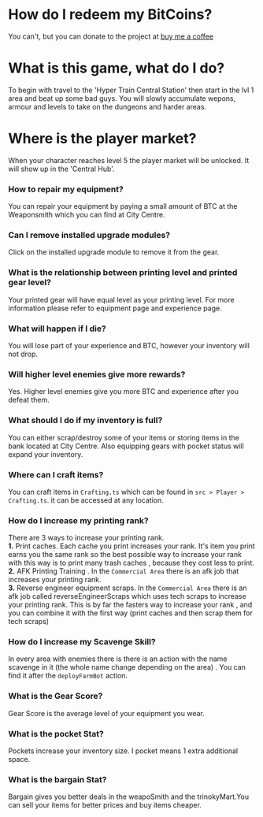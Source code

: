 # How do I redeem my BitCoins?
You can't, but you can donate to the project at [buy me a coffee](https://www.buymeacoffee.com/cybercodeonline)

# What is this game, what do I do?
To begin with travel to the 'Hyper Train Central Station' then start in the lvl 1 area and beat up some bad guys. You will slowly accumulate wepons, armour and levels to take on the dungeons and harder areas.

# Where is the player market?
When your character reaches level 5 the player market will be unlocked. It will show up in the 'Central Hub'. 

### How to repair my equipment?
You can repair your equipment by paying a small amount of BTC at the Weaponsmith which you can find at City Centre.

### Can I remove installed upgrade modules?
Click on the installed upgrade module to remove it from the gear.

### What is the relationship between printing level and printed gear level?
Your printed gear will have equal level as your printing level. For more information please refer to equipment page and experience page.

### What will happen if I die?
You will lose part of your experience and BTC, however your inventory will not drop.

### Will higher level enemies give more rewards?
Yes. Higher level enemies give you more BTC and experience after you defeat them.

### What should I do if my inventory is full?
You can either scrap/destroy some of your items or storing items in the bank located at City Centre. Also equipping gears with pocket status will expand your inventory.

### Where can I craft items?
You can craft items in `Crafting.ts` which can be found in `src > Player > Crafting.ts`. it can be accessed at any location.

### How do I increase my printing rank?
There are 3 ways to increase your printing rank.\
**1.** Print caches. Each cache you print increases your rank. It's item you print earns you the same rank so the best possible way to increase your rank with this way is to print many trash caches , because they cost less to print.\
**2.** AFK Printing Training . In the `Commercial Area` there is an afk job that increases your printing rank.\
**3.** Reverse engineer equipment scraps. In the `Commercial Area` there is an afk job called reverseEngineerScraps which uses tech scraps to increase your printing rank. This is by far the fasters way to increase your rank , and you can combine it with the first way (print caches and then scrap them for tech scraps)

### How do I increase my Scavenge Skill?
In every area with enemies there is there is an action with the name scavenge in it (the whole name change depending on the area) . You can find it after the `deployFarmBot` action.

### What is the Gear Score?
Gear Score is the average level of your equipment you wear.

### What is the pocket Stat?
Pockets increase your inventory size. I pocket means 1 extra additional space.

### What is the bargain Stat?
Bargain gives you better deals in the weapoSmith and the trinokyMart.You can sell your items for better prices and buy items cheaper.
